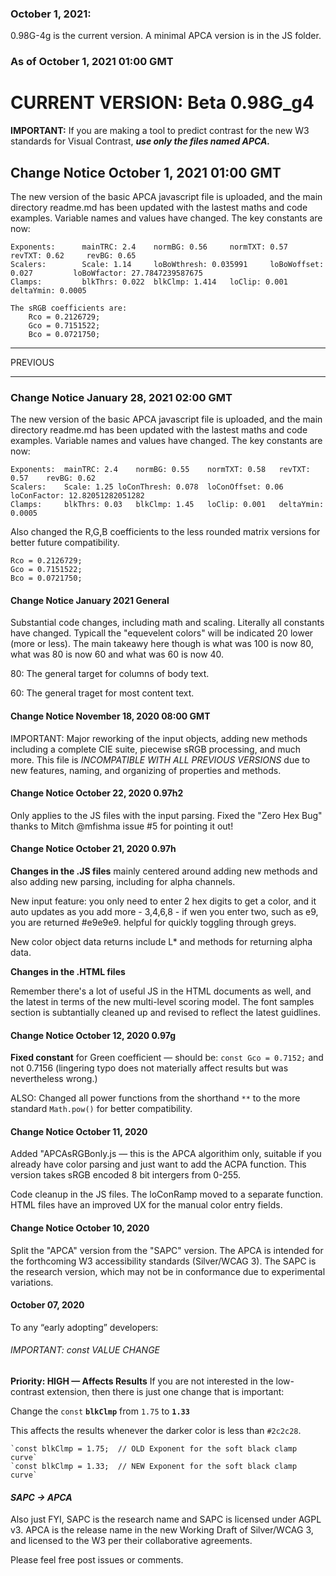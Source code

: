 ### October 1, 2021:
0.98G-4g is the current version. A minimal APCA version is in the JS folder.

### As of October 1, 2021 01:00 GMT
# CURRENT VERSION: Beta 0.98G_g4

**IMPORTANT:** If you are making a tool to predict contrast for the new W3 standards for Visual Contrast, ***use only the files named APCA.***

## Change Notice October 1, 2021 01:00 GMT
The new version of the basic APCA javascript file is uploaded, and the main directory readme.md has been updated with the lastest maths and code examples. Variable names and values have changed. The key constants are now:

    Exponents:      mainTRC: 2.4    normBG: 0.56     normTXT: 0.57      revTXT: 0.62     revBG: 0.65
    Scalers:        Scale: 1.14     loBoWthresh: 0.035991     loBoWoffset: 0.027         loBoWfactor: 27.7847239587675	
    Clamps:         blkThrs: 0.022  blkClmp: 1.414   loClip: 0.001      deltaYmin: 0.0005

    The sRGB coefficients are:
        Rco = 0.2126729;
        Gco = 0.7151522;
        Bco = 0.0721750;

-----
PREVIOUS

-----

### Change Notice January 28, 2021 02:00 GMT
The new version of the basic APCA javascript file is uploaded, and the main directory readme.md has been updated with the lastest maths and code examples. Variable names and values have changed. The key constants are now:

    Exponents:	mainTRC: 2.4	normBG: 0.55	normTXT: 0.58	revTXT: 0.57	revBG: 0.62
    Scalers:	Scale: 1.25	loConThresh: 0.078	loConOffset: 0.06	loConFactor: 12.82051282051282
    Clamps:  	blkThrs: 0.03	blkClmp: 1.45	loClip: 0.001	deltaYmin: 0.0005
Also changed the R,G,B coefficients to the less rounded matrix versions for better future compatibility.

    Rco = 0.2126729;
    Gco = 0.7151522;
    Bco = 0.0721750;

#### Change Notice January 2021 General
Substantial code changes, including math and scaling. Literally all constants have changed. Typicall the "equevelent colors" will be indicated 20 lower (more or less). The main takeawy here though is what was 100 is now 80, what was 80 is now 60 and what was 60 is now 40.

80: The general target for columns of body text.

60: The general traget for most content text.


#### Change Notice November 18, 2020 08:00 GMT
IMPORTANT: Major reworking of the input objects, adding new methods including a complete CIE suite, piecewise sRGB processing, and much more. This file is _INCOMPATIBLE WITH ALL PREVIOUS VERSIONS_ due to new features, naming, and organizing of properties and methods.

#### Change Notice October 22, 2020  0.97h2
Only applies to the JS files with the input parsing.
Fixed the "Zero Hex Bug" thanks to Mitch @mfishma issue #5 for pointing it out! 


#### Change Notice October 21, 2020  0.97h
**Changes in the .JS files** mainly centered around adding new methods and also adding new parsing, including for alpha channels.

New input feature: you only need to enter 2 hex digits to get a color, and it auto updates as you add more - 3,4,6,8 - if wen you enter two, such as e9, you are returned #e9e9e9. helpful for quickly toggling through greys.

New color object data returns include L* and methods for returning alpha data.

**Changes in the .HTML files**

Remember there's a lot of useful JS in the HTML documents as well, and the latest in terms of the new multi-level scoring model. The font samples section is subtantially cleaned up and revised to reflect the latest guidlines.

#### Change Notice October 12, 2020  0.97g
**Fixed constant** for Green coefficient — should be: `const Gco = 0.7152;` and not 0.7156 (lingering typo does not materially affect results but was nevertheless wrong.)

ALSO: Changed all power functions from the shorthand `**` to the more standard `Math.pow()` for better compatibility.

#### Change Notice October 11, 2020
Added "APCAsRGBonly.js — this is the APCA algorithim only, suitable if you already have color parsing and just want to add the ACPA function. This version takes sRGB encoded 8 bit intergers from 0-255.

Code cleanup in the JS files. The loConRamp moved to a separate function.
HTML files have an improved UX for the manual color entry fields.

#### Change Notice October 10, 2020
Split the "APCA" version from the "SAPC" version. The APCA is intended for the forthcoming W3 accessibility standards (Silver/WCAG 3). The SAPC is the research version, which may not be in conformance due to experimental variations.

#### October 07, 2020
To any “early adopting” developers: 
###### _IMPORTANT: const VALUE CHANGE_
**Priority: HIGH — Affects Results**
If you are not interested in the low-contrast extension, then there is just one change that is important:

Change the `const` **`blkClmp`** from `1.75` to **`1.33`**

This affects the results whenever the darker color is less than `#2c2c28`.

	`const blkClmp = 1.75;	// OLD Exponent for the soft black clamp curve`
	`const blkClmp = 1.33;	// NEW Exponent for the soft black clamp curve`

#### _SAPC -> APCA_
Also just FYI, SAPC is the research name and SAPC is licensed under AGPL v3. 
APCA is the release name in the new Working Draft of Silver/WCAG 3, and licensed to the W3 per their collaborative agreements.

Please feel free post issues or comments.
